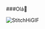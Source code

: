 ###Olá👋

<!--
**isabelafurriel/isabelafurriel** is a ✨ _special_ ✨ repository because its `README.md` (this file) appears on your GitHub profile.

Here are some ideas to get you started:

- 🔭 I’m currently working on ...
- 🌱 I’m currently learning ...
- 👯 I’m looking to collaborate on ...
- 🤔 I’m looking for help with ...
- 💬 Ask me about ...
- 📫 How to reach me: ...
- 😄 Pronouns: ...
- ⚡ Fun fact: ...
-->
![StitchHiGIF](https://user-images.githubusercontent.com/90863429/190937126-1b2c37d6-e9d3-412d-b07a-02dda423be1b.gif)

